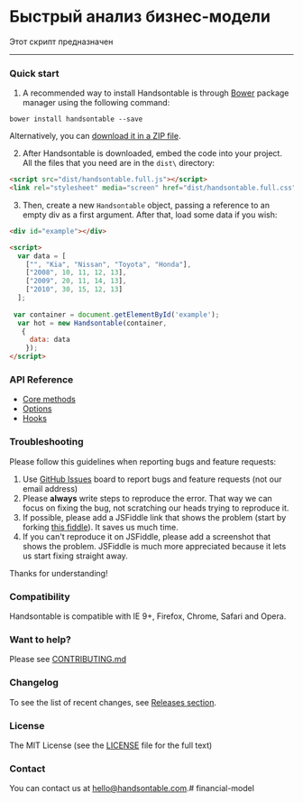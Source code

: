 # Быстрый анализ бизнес-модели

Этот скрипт предназначен

- - -

### Quick start

1. A recommended way to install Handsontable is through [Bower](http://bower.io/search/?q=handsontable) package manager using the following command:

  `bower install handsontable --save`

  Alternatively, you can [download it in a ZIP file](https://github.com/handsontable/handsontable/archive/master.zip).

2. After Handsontable is downloaded, embed the code into your project. All the files that you need are in the `dist\` directory:

  ```html
  <script src="dist/handsontable.full.js"></script>
  <link rel="stylesheet" media="screen" href="dist/handsontable.full.css">
  ```

3. Then, create a new `Handsontable` object, passing a reference to an empty div as a first argument. After that, load some data if you wish:

  ```html
  <div id="example"></div>

  <script>
    var data = [
      ["", "Kia", "Nissan", "Toyota", "Honda"],
      ["2008", 10, 11, 12, 13],
      ["2009", 20, 11, 14, 13],
      ["2010", 30, 15, 12, 13]
    ];
    
   var container = document.getElementById('example');
    var hot = new Handsontable(container,
     {
       data: data
      });
  </script>
  ```

### API Reference

- [Core methods](http://docs.handsontable.com/0.17.0/Core.html)
- [Options](http://docs.handsontable.com/0.17.0/Options.html)
- [Hooks](http://docs.handsontable.com/0.17.0/Hooks.html)

### Troubleshooting

Please follow this guidelines when reporting bugs and feature requests:

1. Use [GitHub Issues](https://github.com/handsontable/handsontable/issues) board to report bugs and feature requests (not our email address)
2. Please **always** write steps to reproduce the error. That way we can focus on fixing the bug, not scratching our heads trying to reproduce it.
3. If possible, please add a JSFiddle link that shows the problem (start by forking [this fiddle](http://jsfiddle.net/js_ziggle/hU6Kz/3228/)). It saves us much time.
4. If you can't reproduce it on JSFiddle, please add a screenshot that shows the problem. JSFiddle is much more appreciated because it lets us start fixing straight away.

Thanks for understanding!

### Compatibility

Handsontable is compatible with IE 9+, Firefox, Chrome, Safari and Opera.

### Want to help?

Please see [CONTRIBUTING.md](CONTRIBUTING.md)

### Changelog

To see the list of recent changes, see [Releases section](https://github.com/handsontable/handsontable/releases).

### License

The MIT License (see the [LICENSE](https://github.com/handsontable/handsontable/blob/master/LICENSE) file for the full text)

### Contact

You can contact us at hello@handsontable.com.# financial-model
